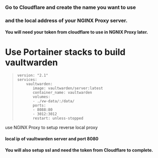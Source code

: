 

### Go to Cloudflare and create the name you want to use 
### and the local address of your NGINX Proxy server.
#### You will need your token from cloudflare to use in NGNIX Proxy later.
# Use Portainer stacks to build vaultwarden


>     version: "2.1"
>     services:
>         vaultwarden:
>            image: vaultwarden/server:latest
>            container_name: vaultwarden
>            volumes:
>            - ./vw-data/:/data/
>            ports:
>            - 8088:80
>            - 3012:3012
>            restart: unless-stopped

use NGINX Proxy to setup reverse local proxy
#### local ip of vaultwarden server and port 8080
#### You will also setup ssl and need the token from Cloudflare to complete.




